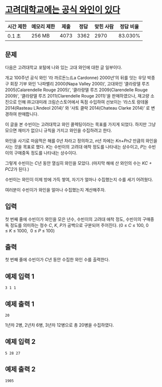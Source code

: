 # [고려대학교에는 공식 와인이 있다](https://www.acmicpc.net/problem/16673)

| 시간 제한 | 메모리 제한 | 제출 | 정답 | 맞힌 사람 | 정답 비율 |
| --- | --- | --- | --- | --- | --- |
| 0.1 초 | 256 MB | 4073 | 3362 | 2970 | 83.030% |

## 문제

다음은 고려대학교 포털에 나와 있는 고대 와인에 대한 글 일부이다.

개교 100주년 공식 와인 ‘라 까르돈느(La Cardonne) 2000년’의 뒤를 잇는 우당 박종구 회장 기부 와인 ’나파밸리 2000(Napa Valley 2000)‘, 고대와인 ’클라랑델 루즈2005(Calarendelle Rouge 2005)’, ‘클라랑델 루즈 2009(Clarendelle Rouge 2009)', ‘클라랑델 루즈 2011(Clarendelle Rouge 2011)'을 판매하였으나, 재고량 소진으로 인해 ㈜고대미래 크림슨스토어에서 독점 수입하여 선보이는 ‘라스토 랑데올 2014(Rasteau L’Andeol 2014)’ 와 ‘샤토 클락 2014(Chateau Clarke 2014)’ 로 변경하여 판매합니다.

이 글을 본 수빈이는 고려대학교 와인 콜렉팅이라는 목표를 가지게 되었다. 하지만 그냥 모으면 재미가 없으니 규칙을 가지고 와인을 수집하려고 한다.

와인을 사기로 마음먹은 해를 0년 차라고 정의하고, *n*년 차에는 *Kn+Pn2* 만큼의 와인을 사는 것을 목표로 했다. *K*는 수빈이의 고려대 애착 정도를 나타내는 상수이고, *P*는 수빈이의 구매중독 정도를 나타내는 상수이다.

그렇게 수빈이는 *C*년 동안 열심히 와인을 모았다. (마지막 해에 산 와인의 수는 *KC + PC2*가 된다.)

수빈이는 와인이 이제 방에 가득 쌓여, 자기가 얼마나 수집했는지 수를 세기 어려웠다.

여러분이 수빈이가 와인을 얼마나 수집했는지 계산해주자.

## 입력

첫 번째 줄에 수빈이가 와인을 모은 년수, 수빈이의 고려대 애착 정도, 수빈이의 구매중독 정도를 의미하는 정수 *C*, *K*, *P*가 공백으로 구분되어 주어진다. (0 ≤ *C* ≤ 100, 0 ≤ *K* ≤ 1000,  0 ≤ *P* ≤ 100)

## 출력

첫 번째 줄에 수빈이가 *C*년 동안 수집한 와인 수를 출력한다.

## 예제 입력 1

```
3 1 1

```

## 예제 출력 1

```
20

```

1년차 2병, 2년차 6병, 3년차 12병으로 총 20병을 수집하였다.

## 예제 입력 2

```
5 28 27

```

## 예제 출력 2

```
1905
```

